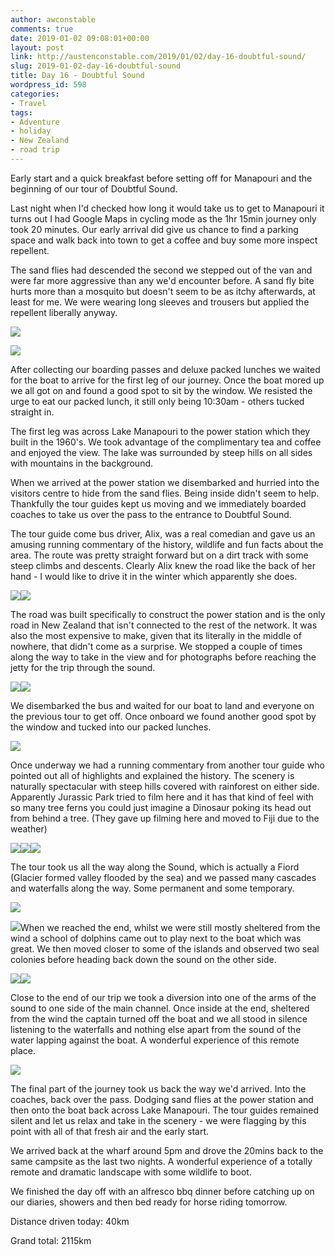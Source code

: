 ```yaml
---
author: awconstable
comments: true
date: 2019-01-02 09:08:01+00:00
layout: post
link: http://austenconstable.com/2019/01/02/day-16-doubtful-sound/
slug: 2019-01-02-day-16-doubtful-sound
title: Day 16 - Doubtful Sound
wordpress_id: 598
categories:
- Travel
tags:
- Adventure
- holiday
- New Zealand
- road trip
---
```


Early start and a quick breakfast before setting off for Manapouri and the beginning of our tour of Doubtful Sound.

Last night when I'd checked how long it would take us to get to Manapouri it turns out I had Google Maps in cycling mode as the 1hr 15min journey only took 20 minutes. Our early arrival did give us chance to find a parking space and walk back into town to get a coffee and buy some more inspect repellent.

The sand flies had descended the second we stepped out of the van and were far more aggressive than any we'd encounter before. A sand fly bite hurts more than a mosquito but doesn't seem to be as itchy afterwards, at least for me. We were wearing long sleeves and trousers but applied the repellent liberally anyway.

![](../../../images/2019/01/img_3169.jpg)

![](../../../images/2019/01/img_0395.jpg)

After collecting our boarding passes and deluxe packed lunches we waited for the boat to arrive for the first leg of our journey. Once the boat mored up we all got on and found a good spot to sit by the window. We resisted the urge to eat our packed lunch, it still only being 10:30am - others tucked straight in.

The first leg was across Lake Manapouri to the power station which they built in the 1960's. We took advantage of the complimentary tea and coffee and enjoyed the view. The lake was surrounded by steep hills on all sides with mountains in the background.

When we arrived at the power station we disembarked and hurried into the visitors centre to hide from the sand flies. Being inside didn't seem to help. Thankfully the tour guides kept us moving and we immediately boarded coaches to take us over the pass to the entrance to Doubtful Sound.

The tour guide come bus driver, Alix, was a real comedian and gave us an amusing running commentary of the history, wildlife and fun facts about the area. The route was pretty straight forward but on a dirt track with some steep climbs and descents. Clearly Alix knew the road like the back of her hand - I would like to drive it in the winter which apparently she does.

![](../../../images/2019/01/img_3180.jpg)![](../../../images/2019/01/img_3178.jpg)

The road was built specifically to construct the power station and is the only road in New Zealand that isn't connected to the rest of the network. It was also the most expensive to make, given that its literally in the middle of nowhere, that didn't come as a surprise. We stopped a couple of times along the way to take in the view and for photographs before reaching the jetty for the trip through the sound.

![](../../../images/2019/01/img_3194.jpg)![](../../../images/2019/01/img_3193.jpg)

We disembarked the bus and waited for our boat to land and everyone on the previous tour to get off. Once onboard we found another good spot by the window and tucked into our packed lunches.

![](../../../images/2019/01/img_3237.jpg)

Once underway we had a running commentary from another tour guide who pointed out all of highlights and explained the history. The scenery is naturally spectacular with steep hills covered with rainforest on either side. Apparently Jurassic Park tried to film here and it has that kind of feel with so many tree ferns you could just imagine a Dinosaur poking its head out from behind a tree. (They gave up filming here and moved to Fiji due to the weather)

![](../../../images/2019/01/img_0374.jpg)![](../../../images/2019/01/img_3206.jpg)![](../../../images/2019/01/img_3253.jpg)

The tour took us all the way along the Sound, which is actually a Fiord (Glacier formed valley flooded by the sea) and we passed many cascades and waterfalls along the way. Some permanent and some temporary.

![](../../../images/2019/01/img_3202.jpg)

![](../../../images/2019/01/img_3233.jpg)When we reached the end, whilst we were still mostly sheltered from the wind a school of dolphins came out to play next to the boat which was great. We then moved closer to some of the islands and observed two seal colonies before heading back down the sound on the other side.

![](../../../images/2019/01/img_3256.jpg)![](../../../images/2019/01/img_3261.jpg)

Close to the end of our trip we took a diversion into one of the arms of the sound to one side of the main channel. Once inside at the end, sheltered from the wind the captain turned off the boat and we all stood in silence listening to the waterfalls and nothing else apart from the sound of the water lapping against the boat. A wonderful experience of this remote place.

![](../../../images/2019/01/img_3263.jpg)

The final part of the journey took us back the way we'd arrived. Into the coaches, back over the pass. Dodging sand flies at the power station and then onto the boat back across Lake Manapouri. The tour guides remained silent and let us relax and take in the scenery - we were flagging by this point with all of that fresh air and the early start.

We arrived back at the wharf around 5pm and drove the 20mins back to the same campsite as the last two nights. A wonderful experience of a totally remote and dramatic landscape with some wildlife to boot.

We finished the day off with an alfresco bbq dinner before catching up on our diaries, showers and then bed ready for horse riding tomorrow.

Distance driven today: 40km

Grand total: 2115km
